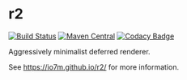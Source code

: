r2
===

[![Build Status](https://travis-ci.org/io7m/r2.svg)](https://travis-ci.org/io7m/r2)
[![Maven Central](https://maven-badges.herokuapp.com/maven-central/com.io7m.r2/io7m-r2/badge.png)](https://maven-badges.herokuapp.com/maven-central/com.io7m.r2/io7m-r2)
[![Codacy Badge](https://api.codacy.com/project/badge/Grade/d5d3b019da6944b8a0b96f9aaa54d1b1)](https://www.codacy.com/app/github_79/r2?utm_source=github.com&amp;utm_medium=referral&amp;utm_content=io7m/r2&amp;utm_campaign=Badge_Grade)

Aggressively minimalist deferred renderer.

See https://io7m.github.io/r2/ for more information.
